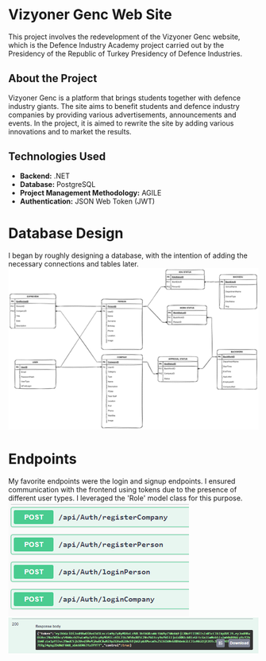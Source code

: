 # Vizyoner Genc Web Site

This project involves the redevelopment of the Vizyoner Genc website, which is the Defence Industry Academy project carried out by the Presidency of the Republic of Turkey Presidency of Defence Industries.

## About the Project

Vizyoner Genc is a platform that brings students together with defence industry giants. The site aims to benefit students and defence industry companies by providing various advertisements, announcements and events. In the project, it is aimed to rewrite the site by adding various innovations and to market the results.

## Technologies Used

- **Backend:** .NET
- **Database:** PostgreSQL
- **Project Management Methodology:** AGILE
- **Authentication:** JSON Web Token (JWT)

# Database Design
I began by roughly designing a database, with the intention of adding the necessary connections and tables later.
<img src='src/Resim1.png'>

# Endpoints
My favorite endpoints were the login and signup endpoints.
I ensured communication with the frontend using tokens due to the presence of different user types. I leveraged the 'Role' model class for this purpose.
<img src='src/Resim2.png'>
<img src='src/Resim3.png'>
